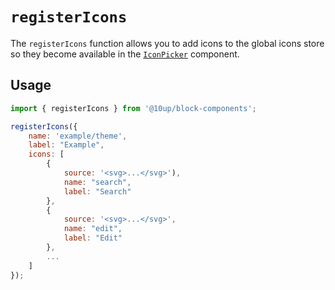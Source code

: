# `registerIcons`

The `registerIcons` function allows you to add icons to the global icons store so they become available in the [`IconPicker`](../../components/icon-picker/) component.

## Usage

```js
import { registerIcons } from '@10up/block-components';

registerIcons({
    name: 'example/theme',
    label: "Example",
    icons: [
        {
            source: '<svg>...</svg>'),
            name: "search",
            label: "Search"
        },
        {
            source: '<svg>...</svg>',
            name: "edit",
            label: "Edit"
        },
        ...
    ]
});
```
